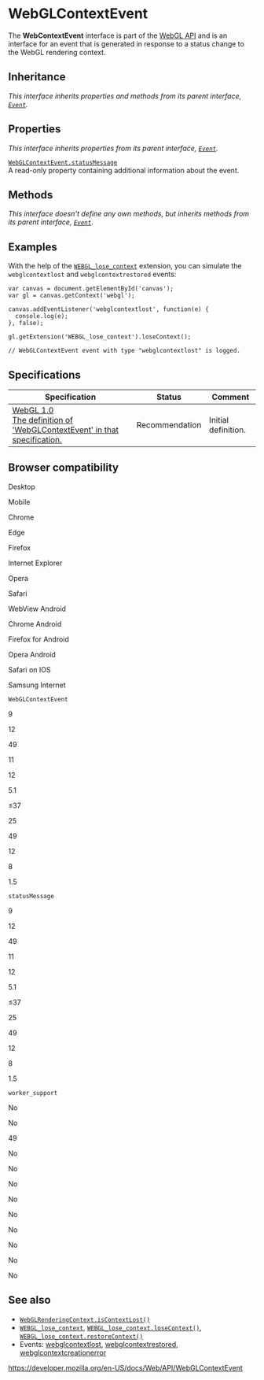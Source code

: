 WebGLContextEvent
=================

The **WebContextEvent** interface is part of the [WebGL API](webgl_api) and is an interface for an event that is generated in response to a status change to the WebGL rendering context.

Inheritance
-----------

*This interface inherits properties and methods from its parent interface, [`Event`](event).*

Properties
----------

*This interface inherits properties from its parent interface, [`Event`](event).*

[`WebGLContextEvent.statusMessage`](webglcontextevent/statusmessage)  
A read-only property containing additional information about the event.

Methods
-------

*This interface doesn't define any own methods, but inherits methods from its parent interface, [`Event`](event).*

Examples
--------

With the help of the [`WEBGL_lose_context`](webgl_lose_context) extension, you can simulate the `webglcontextlost` and `webglcontextrestored` events:

    var canvas = document.getElementById('canvas');
    var gl = canvas.getContext('webgl');

    canvas.addEventListener('webglcontextlost', function(e) {
      console.log(e);
    }, false);

    gl.getExtension('WEBGL_lose_context').loseContext();

    // WebGLContextEvent event with type "webglcontextlost" is logged.

Specifications
--------------

<table><thead><tr class="header"><th>Specification</th><th>Status</th><th>Comment</th></tr></thead><tbody><tr class="odd"><td><a href="https://www.khronos.org/registry/webgl/specs/latest/1.0/#5.15">WebGL 1.0<br />
<span class="small">The definition of 'WebGLContextEvent' in that specification.</span></a></td><td><span class="spec-rec">Recommendation</span></td><td>Initial definition.</td></tr></tbody></table>

Browser compatibility
---------------------

Desktop

Mobile

Chrome

Edge

Firefox

Internet Explorer

Opera

Safari

WebView Android

Chrome Android

Firefox for Android

Opera Android

Safari on IOS

Samsung Internet

`WebGLContextEvent`

9

12

49

11

12

5.1

≤37

25

49

12

8

1.5

`statusMessage`

9

12

49

11

12

5.1

≤37

25

49

12

8

1.5

`worker_support`

No

No

49

No

No

No

No

No

No

No

No

No

See also
--------

-   [`WebGLRenderingContext.isContextLost()`](webglrenderingcontext/iscontextlost)
-   [`WEBGL_lose_context`](webgl_lose_context), [`WEBGL_lose_context.loseContext()`](webgl_lose_context/losecontext), [`WEBGL_lose_context.restoreContext()`](webgl_lose_context/restorecontext)
-   Events: [webglcontextlost](htmlcanvaselement/webglcontextlost_event), [webglcontextrestored](htmlcanvaselement/webglcontextrestored_event), [webglcontextcreationerror](htmlcanvaselement/webglcontextcreationerror_event)

<a href="https://developer.mozilla.org/en-US/docs/Web/API/WebGLContextEvent" class="_attribution-link">https://developer.mozilla.org/en-US/docs/Web/API/WebGLContextEvent</a>

